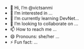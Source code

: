 - 👋 Hi, I’m @victsanmi
- 👀 I’m interested in ...
- 🌱 I’m currently learning DevNet...
- 💞️ I’m looking to collaborate on ...
- 📫 How to reach me ...
- 😄 Pronouns: she/her ...
- ⚡ Fun fact: ...

<!---
victsanmi/victsanmi is a ✨ special ✨ repository because its `README.md` (this file) appears on your GitHub profile.
You can click the Preview link to take a look at your changes.
--->
